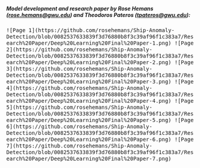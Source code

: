 ##### Model development and research paper by Rose Hemans (rose.hemans@gwu.edu) and Theodoros Pateros (tpateros@gwu.edu):

<kbd>
![Page 1](https://github.com/rosehemans/Ship-Anomaly-Detection/blob/0082537633839f3d76880b8f3c39af96f1c383a7/Research%20Paper/Deep%20Learning%20Final%20Paper-1.png)
<kbd>


<kbd>
![Page 2](https://github.com/rosehemans/Ship-Anomaly-Detection/blob/0082537633839f3d76880b8f3c39af96f1c383a7/Research%20Paper/Deep%20Learning%20Final%20Paper-2.png)
<kbd>

<kbd>
![Page 3](https://github.com/rosehemans/Ship-Anomaly-Detection/blob/0082537633839f3d76880b8f3c39af96f1c383a7/Research%20Paper/Deep%20Learning%20Final%20Paper-3.png)
<kbd>


<kbd>
![Page 4](https://github.com/rosehemans/Ship-Anomaly-Detection/blob/0082537633839f3d76880b8f3c39af96f1c383a7/Research%20Paper/Deep%20Learning%20Final%20Paper-4.png)
<kbd>

<kbd>
![Page 5](https://github.com/rosehemans/Ship-Anomaly-Detection/blob/0082537633839f3d76880b8f3c39af96f1c383a7/Research%20Paper/Deep%20Learning%20Final%20Paper-5.png)
<kbd>

<kbd>
![Page 6](https://github.com/rosehemans/Ship-Anomaly-Detection/blob/0082537633839f3d76880b8f3c39af96f1c383a7/Research%20Paper/Deep%20Learning%20Final%20Paper-6.png)
<kbd>

<kbd>
![Page 7](https://github.com/rosehemans/Ship-Anomaly-Detection/blob/0082537633839f3d76880b8f3c39af96f1c383a7/Research%20Paper/Deep%20Learning%20Final%20Paper-7.png)
<kbd>
